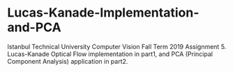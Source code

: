 # Lucas-Kanade-Implementation-and-PCA
Istanbul Technical University Computer Vision Fall Term 2019 Assignment 5. Lucas-Kanade Optical Flow implementation in part1, and PCA (Principal Component Analysis) application in part2.
